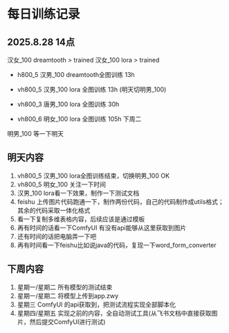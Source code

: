 # 每日训练记录

## 2025.8.28 14点

汉女_100 dreamtooth > trained
汉女_100 lora > trained

- h800_5 汉男_100 dreamtooth全图训练 13h

- vh800_5 汉男_100 lora 全图训练 13h (明天切明男_100)
- vh800_3 唐男_100 lora 全图训练 30h
- vh800_6 明女_100 lora 全图训练 105h 下周二

明男_100 等一下明天

## 明天内容

1. vh800_5 汉男_100 lora全图训练结束，切换明男_100 OK
2. vh800_5 明女_100 关注一下时间
3. 汉男_100 lora看一下效果，制作一下测试文档
4. feishu 上传图片代码跑通一下，制作两份代码，自己的代码制作成utils格式；其余的代码采取一体化格式
5. 看一下复制多维表格内容，后续应该是通过模板
6. 再有时间的话看一下ComfyUI 有没有api能够从这里获取到图片
7. 还有时间的话把电脑弄一下吧
8. 再有时间看一下feishu比如说java的代码，复现一下word_form_converter

## 下周内容

1. 星期一/星期二 所有模型的测试结束
2. 星期一/星期二 将模型上传到app.zwy
3. 星期三 ComfyUI 的api获取到，把测试流程实现全部脚本化
4. 星期四/星期五 实现之前的内容，全自动测试工具(从飞书文档中直接获取图片，然后提交ComfyUI进行测试)
